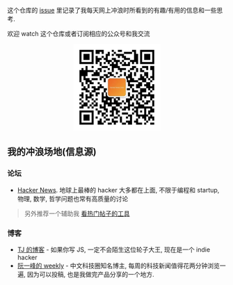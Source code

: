 这个仓库的 [issue](https://github.com/timqian/hackernews-daily/issues) 里记录了我每天网上冲浪时所看到的有趣/有用的信息和一些思考.

欢迎 watch 这个仓库或者订阅相应的公众号和我交流


<p align="center">
  <img width="200" src="https://raw.githubusercontent.com/timqian/images/master/20190926202015.jpg">
</p>


## 我的冲浪场地(信息源)

### 论坛
- [Hacker News](https://news.ycombinator.com). 地球上最棒的 hacker 大多都在上面, 不限于编程和 startup, 物理, 数学, 哲学问题也常有高质量的讨论
> 另外推荐一个辅助我 [看热门帖子的工具](http://hckrnews.com/)

### 博客

- [TJ 的博客](https://apex.sh/blog/) - 如果你写 JS, 一定不会陌生这位轮子大王, 现在是一个 indie hacker
- [阮一峰的 weekly](https://github.com/ruanyf/weekly) - 中文科技圈知名博主, 每周的科技新闻值得花两分钟浏览一遍, 因为可以投稿, 也是我做完产品分享的一个地方.

